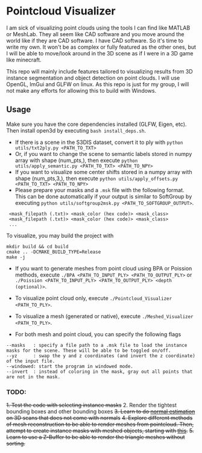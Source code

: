 # Pointcloud Visualizer

I am sick of visualizing point clouds using the tools I can find like MATLAB or MeshLab. They all seem like CAD software and you move around the world like if they are CAD software. I have CAD software. So it's time to write my own. It won't be as complex or fully featured as the other ones, but I will be able to move/look around in the 3D scene as if I were in a 3D game like minecraft.

This repo will mainly include features tailored to visualizing results from 3D instance segmentation and object detection on point clouds. I will use OpenGL, ImGui and GLFW on linux. As this repo is just for my group, I will not make any efforts for allowing this to build with Windows.

## Usage

Make sure you have the core dependencies installed (GLFW, Eigen, etc). Then install open3d by executing `bash install_deps.sh`.

- If there is a scene in the S3DIS dataset, convert it to ply with `python utils/txt2ply.py <PATH_TO_TXT>`
- Or, if you want to change the scene to semantic labels stored in numpy array with shape (num_pts,), then execute `python utils/apply_semantic.py <PATH_TO_TXT> <PATH_TO_NPY>`
- If you want to visualize some center shifts stored in a numpy array with shape (num_pts,3,), then execute `python utils/apply_offsets.py <PATH_TO_TXT> <PATH_TO_NPY>`
- Please prepare your masks and a `.msk` file with the following format. This can be done automatically if your output is similar to SoftGroup by executing `python utils/softgroup2msk.py <PATH_TO_SOFTGROUP_OUTPUT>`.
```
 <mask_filepath (.txt)> <mask_color (hex code)> <mask_class>
 <mask_filepath (.txt)> <mask_color (hex code)> <mask_class>
 ...
```

To visualize, you may build the project with
```
mkdir build && cd build
cmake .. -DCMAKE_BUILD_TYPE=Release
make -j
```

- If you want to generate meshes from point cloud using BPA or Poission methods, execute `./BPA <PATH_TO_INPUT_PLY> <PATH_TO_OUTPUT_PLY>` or `./Poission <PATH_TO_INPUT_PLY> <PATH_TO_OUTPUT_PLY> <depth (optional)>`.

- To visualize point cloud only, execute `./Pointcloud_Visualizer <PATH_TO_PLY>`.
- To visualize a mesh (generated or native), execute `./Meshed_Visualizer <PATH_TO_PLY>`.
- For both mesh and point cloud, you can specify the following flags
```
--masks   : specify a file path to a .msk file to load the instance masks for the scene. These will be able to be toggled on/off.
--yz      : swap the y and z coordinates (and invert the z coordinate) of the input file.
--windowed: start the program in windowed mode.
--invert  : instead of coloring in the mask, gray out all points that are not in the mask.
```


### TODO:
~~1. Test the code with selecting instance masks~~
2. Render the tightest bounding boxes and other bounding boxes
~~3. Learn to do [normal estimation](https://pcl-docs.readthedocs.io/en/latest/pcl/doc/tutorials/content/normal_estimation.html) on 3D scans that does not come with normals~~
~~4. Explore different methods of mesh reconstruction to be able to render meshes from pointcloud. Then, attempt to create instance masks with meshed objects, starting with [this](https://towardsdatascience.com/5-step-guide-to-generate-3d-meshes-from-point-clouds-with-python-36bad397d8ba).~~
~~5. Learn to use a Z-Buffer to be able to render the triangle meshes without sorting.~~
